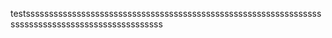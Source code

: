 testsssssssssssssssssssssssssssssssssssssssssssssssssssssssssssssssssssssssssssssssssssssssssssssssss